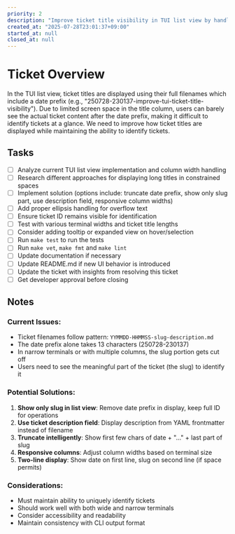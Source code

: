 ```yaml
---
priority: 2
description: "Improve ticket title visibility in TUI list view by handling long date-prefixed filenames"
created_at: "2025-07-28T23:01:37+09:00"
started_at: null
closed_at: null
---
```


# Ticket Overview

In the TUI list view, ticket titles are displayed using their full filenames which include a date prefix (e.g., "250728-230137-improve-tui-ticket-title-visibility"). Due to limited screen space in the title column, users can barely see the actual ticket content after the date prefix, making it difficult to identify tickets at a glance. We need to improve how ticket titles are displayed while maintaining the ability to identify tickets.

## Tasks
- [ ] Analyze current TUI list view implementation and column width handling
- [ ] Research different approaches for displaying long titles in constrained spaces
- [ ] Implement solution (options include: truncate date prefix, show only slug part, use description field, responsive column widths)
- [ ] Add proper ellipsis handling for overflow text
- [ ] Ensure ticket ID remains visible for identification
- [ ] Test with various terminal widths and ticket title lengths
- [ ] Consider adding tooltip or expanded view on hover/selection
- [ ] Run `make test` to run the tests
- [ ] Run `make vet`, `make fmt` and `make lint`
- [ ] Update documentation if necessary
- [ ] Update README.md if new UI behavior is introduced
- [ ] Update the ticket with insights from resolving this ticket
- [ ] Get developer approval before closing

## Notes

### Current Issues:
- Ticket filenames follow pattern: `YYMMDD-HHMMSS-slug-description.md`
- The date prefix alone takes 13 characters (250728-230137)
- In narrow terminals or with multiple columns, the slug portion gets cut off
- Users need to see the meaningful part of the ticket (the slug) to identify it

### Potential Solutions:
1. **Show only slug in list view**: Remove date prefix in display, keep full ID for operations
2. **Use ticket description field**: Display description from YAML frontmatter instead of filename
3. **Truncate intelligently**: Show first few chars of date + "..." + last part of slug
4. **Responsive columns**: Adjust column widths based on terminal size
5. **Two-line display**: Show date on first line, slug on second line (if space permits)

### Considerations:
- Must maintain ability to uniquely identify tickets
- Should work well with both wide and narrow terminals
- Consider accessibility and readability
- Maintain consistency with CLI output format